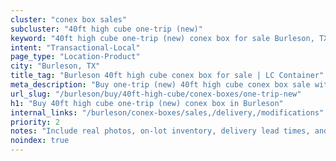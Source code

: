 ```yaml
---
cluster: "conex box sales"
subcluster: "40ft high cube one-trip (new)"
keyword: "40ft high cube one-trip (new) conex box for sale Burleson, TX"
intent: "Transactional-Local"
page_type: "Location-Product"
city: "Burleson, TX"
title_tag: "Burleson 40ft high cube conex box for sale | LC Container"
meta_description: "Buy one-trip (new) 40ft high cube conex box sale with local delivery in Burleson, TX. LC Container — local Since 2003. Request a fast quote today."
url_slug: "/burleson/buy/40ft-high-cube/conex-boxes/one-trip-new"
h1: "Buy 40ft high cube one-trip (new) conex box in Burleson"
internal_links: "/burleson/conex-boxes/sales,/delivery,/modifications"
priority: 2
notes: "Include real photos, on-lot inventory, delivery lead times, and financing info."
noindex: true
---
```


<!-- TODO: Add unique city/inventory copy, images, and internal links here. -->
